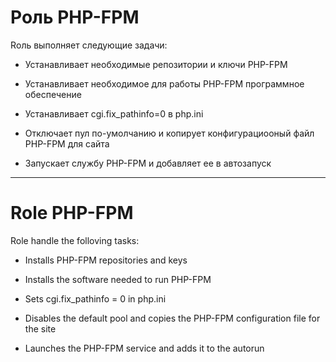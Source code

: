 # Роль PHP-FPM 

Rоль выполняет следующие задачи:

- Устанавливает необходимые репозитории и ключи PHP-FPM 

- Устанавливает необходимое для работы PHP-FPM программное обеспечение

- Устанавливает cgi.fix_pathinfo=0 в php.ini

- Отключает пул по-умолчанию и копирует конфигурациооный файл PHP-FPM для сайта

- Запускает службу PHP-FPM и добавляет ее в автозапуск

----

# Role PHP-FPM

Role handle the folloving tasks:

- Installs PHP-FPM repositories and keys

- Installs the software needed to run PHP-FPM

- Sets cgi.fix_pathinfo = 0 in php.ini

- Disables the default pool and copies the PHP-FPM configuration file for the site

- Launches the PHP-FPM service and adds it to the autorun



